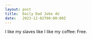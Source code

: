 ```yaml
---
layout: post
title:  Daily Dad Joke 4U
date:   2023-12-02T00:00:00Z
---
```

I like my slaves like I like my coffee: Free.
